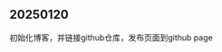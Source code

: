 <!--
 * @Date: 2025-01-20 23:40:47
 * @LastEditors: zhaogang 156606672@qq.com
 * @LastEditTime: 2025-01-20 23:42:07
 * @FilePath: /my-website/desprocess.md
 * @name: filename
 * @description: description
-->
## 20250120
初始化博客，并链接github仓库，发布页面到github page